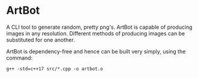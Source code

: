 # ArtBot

A CLI tool to generate random, pretty png's. ArtBot is capable of producing images in any resolution. Different methods of producing images can be substituted for one another.

ArtBot is dependency-free and hence can be built very simply, using the command:

```
g++ -std=c++17 src/*.cpp -o artbot.o
```
